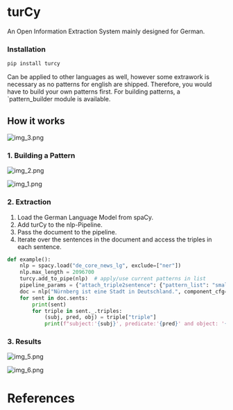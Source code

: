 # turCy

An Open Information Extraction System  mainly designed for German.

### Installation
```python
pip install turcy
```

[comment]: <> (### Usage)

[comment]: <> (```python)

[comment]: <> (import spacy)

[comment]: <> (import turcy)

[comment]: <> (nlp = spacy.load&#40;"de_core_news_lg"&#41;)

[comment]: <> (turcy.add_to_pipe&#40;nlp&#41;)

[comment]: <> (pattern_list = "small" # or "large")

[comment]: <> (pipeline_params = {"attach_triple2sentence": {"pattern_list": pattern_list}})

[comment]: <> (doc = nlp&#40;"Nürnberg ist eine Stadt in Deutschland.", component_cfg=pipeline_params&#41;)

[comment]: <> (for sent in doc.sents:)

[comment]: <> (    for triple in sent._.triples:)

[comment]: <> (        &#40;subj, pred, obj&#41; = triple["triple"])

[comment]: <> (#Out: &#40;Nürnberg, Stadt, Deutschland&#41;)

[comment]: <> (```)

Can be applied to other languages as well, however some extrawork is necessary
as no patterns for english are shipped. Therefore, you would have to build your own patterns first.
For building patterns, a `pattern_builder module is available. 

## How it works 

![img_3.png](img_3.png)

### 1. Building a Pattern 


![img_2.png](img_2.png)

![img_1.png](img_1.png)


### 2. Extraction 

1. Load the German Language Model from spaCy.
2. Add turCy to the nlp-Pipeline.
3. Pass the document to the pipeline.
4. Iterate over the sentences in the document and access the triples in each sentence.

```python
def example():
    nlp = spacy.load("de_core_news_lg", exclude=["ner"])
    nlp.max_length = 2096700
    turcy.add_to_pipe(nlp)  # apply/use current patterns in list
    pipeline_params = {"attach_triple2sentence": {"pattern_list": "small"}}
    doc = nlp("Nürnberg ist eine Stadt in Deutschland.", component_cfg=pipeline_params)
    for sent in doc.sents:
        print(sent)
        for triple in sent._.triples:
            (subj, pred, obj) = triple["triple"]
            print(f"subject:'{subj}', predicate:'{pred}' and object: '{obj}'")
```


### 3. Results 

![img_5.png](img_5.png)

![img_6.png](img_6.png)

# References
